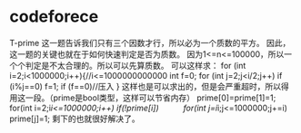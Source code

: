 # codeforece
T-prime
这一题告诉我们只有三个因数才行，所以必为一个质数的平方。
因此，这一题的关键也就在于如何快速判定是否为质数。
因为1<=n<=100000，所以一个个判定是不太合理的。所以可以先算质数。
可以这样求：
for (int i=2;i<1000000;i++){//i<=1000000000000
  int f=0;
  for (int j=2;j<i/2;j++) if (i%j==0) f=1;
  if (f==0)//压入
}
这样也是可以求出的，但是会严重超时，所以得用这一段。（prime是bool类型，这样可以节省内存）
prime[0]=prime[1]=1;
   for(int i=2;i*i<=1000000;i++)
       if(!prime[i])
           for(int j=i*i;j<=1000000;j+=i) prime[j]=1;
剩下的也就很好解决了。
